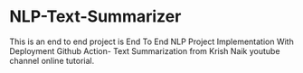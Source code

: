 # NLP-Text-Summarizer
This is an end to end project is End To End NLP Project Implementation With Deployment Github Action- Text Summarization from Krish Naik youtube channel online tutorial. 

